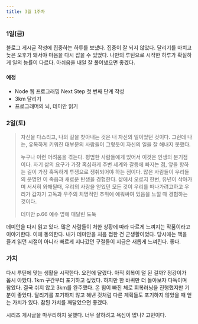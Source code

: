 ```yaml
---
title: 3월 1주차
---
```


### 1일(금)

블로그 게시글 작성에 집중하는 하루를 보냈다. 집중이 잘 되지 않았다. 달리기를 마치고 늦은 오후가 돼서야 마음을 다시 잡을 수 있었다. 나만의 루틴으로 시작한 하루가 확실하게
일의 능률이 다르다. 아쉬움을 내일 잘 풀어냈으면 좋겠다.

#### 예정

* Node 웹 프로그래밍 Next Step 첫 번째 단계 작성
* 3km 달리기
* 프로그래머의 뇌, 데미안 읽기

### 2일(토)

> 자신을 다스리고, 나의 길을 찾아내는 것은 내 자신의 일이었던 것이다. 그런데 나는, 유복하게 키워진 대부분의 사람들이 그렇듯이 자신의 일을 잘 해내지 못했다.
> 
> 누구나 이런 어려움을 겪는다. 평범한 사람들에게 있어서 이것은 인생의 분기점이다. 자기 삶의 요구가 가장 혹심하게 주변 세계와 갈등에 빠지는 점, 앞을 향하는 길이 가장 혹독하게
> 투쟁으로 쟁취되어야 하는 점이다. 많은 사람들이 우리들의 운명인 이 죽음과 새로운 탄생을 경험한다. 삶에서 오로지 한번, 유년이 삭아가며 서서히 와해될때, 우리의 사랑을 얻었던
> 모든 것이 우리를 떠나가려고하고 우리가 갑자기 고독과 우주의 치명적인 추위에 에워싸여 있음을 느낄 때 경험하는 것이다.
> 
> 데미안 p.66 예수 옆에 매달린 도둑

데미안을 다시 읽고 있다. 많은 사람들이 처한 상황에 따라 다르게 느껴지는 작품이라고 이야기한다. 이에 동의한다. 내가 데미안을 처음 접한 건 군생활이었다. 당시에는 책을
즐겨 읽던 시절이 아니라 빠르게 지나갔던 구절들이 지금은 새롭게 느껴진다. 좋다.

### 가치

다시 루틴에 맞는 생활을 시작한다. 오전에 달렸다. 아직 회복이 덜 된 걸까? 정강이가 몹시 아팠다. 1km 구간부터 포기하고 싶었다. 하지만 한 바퀴만 더 돌아보자 다독이며 참았다.
결국 쉬지 않고 3km를 완주했다. 온 힘이 빠진 체로 회복러닝을 진행했지만 기분이 좋았다. 달리기를 포기하지 않고 해낸 것처럼 다른 계획들도 포기하지 않았을 때 얻는 가치가 있다.
참된 가치를 깨달았으면 좋겠다.

시리즈 게시글을 마무리하지 못했다. 너무 잘하려고 욕심이 많나? 고민이다.